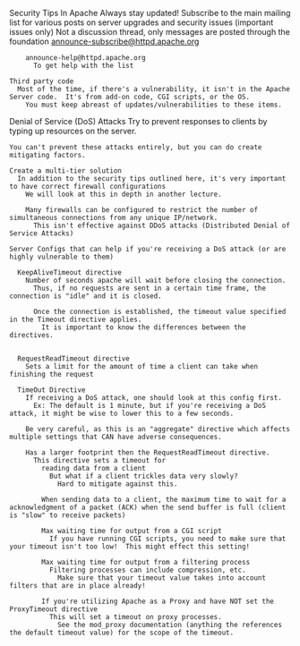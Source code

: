 Security Tips In Apache
  Always stay updated!
    Subscribe to the main mailing list for various posts on server upgrades and security issues (important issues only)
    Not a discussion thread, only messages are posted through the foundation
        announce-subscribe@httpd.apache.org

        announce-help@httpd.apache.org
          To get help with the list

    Third party code
      Most of the time, if there's a vulnerability, it isn't in the Apache Server code.  It's from add-on code, CGI scripts, or the OS.
        You must keep abreast of updates/vulnerabilities to these items.


  Denial of Service (DoS) Attacks
    Try to prevent responses to clients by typing up resources on the server.

    You can't prevent these attacks entirely, but you can do create mitigating factors.

    Create a multi-tier solution 
      In addition to the security tips outlined here, it's very important to have correct firewall configurations
        We will look at this in depth in another lecture.

        Many firewalls can be configured to restrict the number of simultaneous connections from any unique IP/network.
          This isn't effective against DDoS attacks (Distributed Denial of Service Attacks)

    Server Configs that can help if you're receiving a DoS attack (or are highly vulnerable to them)
      
      KeepAliveTimeout directive
        Number of seconds apache will wait before closing the connection.
          Thus, if no requests are sent in a certain time frame, the connection is "idle" and it is closed.

          Once the connection is established, the timeout value specified in the Timeout directive applies.
            It is important to know the differences between the directives.

      
      RequestReadTimeout directive
        Sets a limit for the amount of time a client can take when finishing the request

      TimeOut Directive
        If receiving a DoS attack, one should look at this config first.
          Ex: The default is 1 minute, but if you're receiving a DoS attack, it might be wise to lower this to a few seconds.

        Be very careful, as this is an "aggregate" directive which affects multiple settings that CAN have adverse consequences.

        Has a larger footprint then the RequestReadTimeout directive.
          This directive sets a timeout for
            reading data from a client
              But what if a client trickles data very slowly?
                Hard to mitigate against this.

            When sending data to a client, the maximum time to wait for a acknowledgment of a packet (ACK) when the send buffer is full (client is "slow" to receive packets)

            Max waiting time for output from a CGI script
              If you have running CGI scripts, you need to make sure that your timeout isn't too low!  This might effect this setting!

            Max waiting time for output from a filtering process
              Filtering processes can include compression, etc.
                Make sure that your timeout value takes into account filters that are in place already!

            If you're utilizing Apache as a Proxy and have NOT set the ProxyTimeout directive
              This will set a timeout on proxy processes.
                See the mod_proxy documentation (anything the references the default timeout value) for the scope of the timeout.




